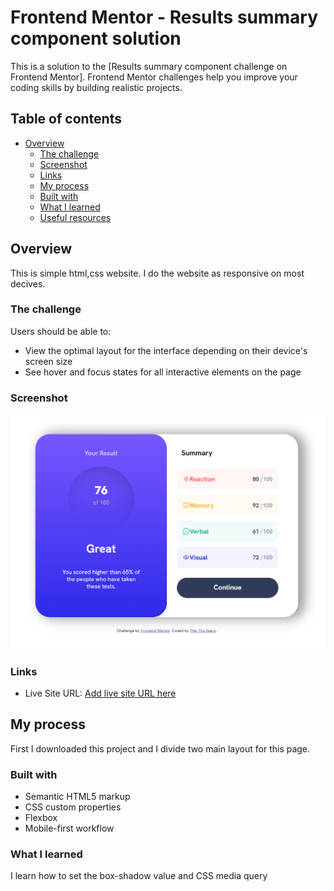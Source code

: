 # Frontend Mentor - Results summary component solution

This is a solution to the [Results summary component challenge on Frontend Mentor]. Frontend Mentor challenges help you improve your coding skills by building realistic projects. 

## Table of contents

- [Overview](#overview)
  - [The challenge](#the-challenge)
  - [Screenshot](#screenshot)
  - [Links](#links)
  - [My process](#my-process)
  - [Built with](#built-with)
  - [What I learned](#what-i-learned)
  - [Useful resources](#useful-resources)


## Overview
This is simple html,css website. I do the website as responsive on most decives.

### The challenge

Users should be able to:

- View the optimal layout for the interface depending on their device's screen size
- See hover and focus states for all interactive elements on the page


### Screenshot

![solution screenshoot](./design/solution.jpg)



### Links

- Live Site URL: [Add live site URL here](https://your-live-site-url.com)

## My process
First I downloaded this project and I divide two main layout for this page. 

### Built with

- Semantic HTML5 markup
- CSS custom properties
- Flexbox
- Mobile-first workflow


### What I learned

I learn how to set the box-shadow value and CSS media query


